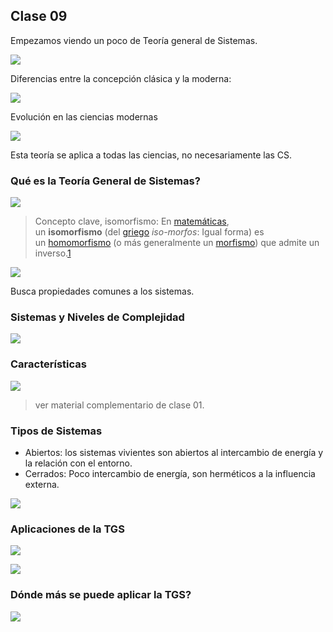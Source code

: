 ## Clase 09

Empezamos viendo un poco de Teoría general de Sistemas.

![](./223-assets/ppt-34-ingenieria.png)

Diferencias entre la concepción clásica y la moderna:

![](./223-assets/ppt-35-ingenieria.png)

Evolución en las ciencias modernas

![](./223-assets/ppt-36-ingenieria.png)

Esta teoría se aplica a todas las ciencias, no necesariamente las CS.

### Qué es la Teoría General de Sistemas?

![](./223-assets/ppt-37-ingenieria.png)

> Concepto clave, isomorfismo: En [matemáticas](https://es.wikipedia.org/wiki/Matem%C3%A1ticas "Matemáticas"), un **isomorfismo** (del [griego](https://es.wikipedia.org/wiki/Griego_antiguo "Griego antiguo") _iso-morfos_: Igual forma) es un [homomorfismo](https://es.wikipedia.org/wiki/Homomorfismo "Homomorfismo") (o más generalmente un [morfismo](https://es.wikipedia.org/wiki/Morfismo "Morfismo")) que admite un inverso.[1](https://es.wikipedia.org/wiki/Isomorfismo#cite_note-1)​

![](./223-assets/ppt-38-ingenieria.png)

Busca propiedades comunes a los sistemas.

### Sistemas y Niveles de Complejidad

![](./223-assets/ppt-39-ingenieria.png)

### Características

![](./223-assets/ppt-40-ingenieria.png)

> ver material complementario de clase 01.

### Tipos de Sistemas

- Abiertos: los sistemas vivientes son abiertos al intercambio de energía y la relación con el entorno.
- Cerrados: Poco intercambio de energía, son herméticos a la influencia externa.

![](./223-assets/ppt-41-ingenieria.png)

### Aplicaciones de la TGS

![](./223-assets/ppt-42-ingenieria.png)

![](./223-assets/ppt-43-ingenieria.png)

### Dónde más se puede aplicar la TGS?

![](./223-assets/ppt-44-ingenieria.png)
